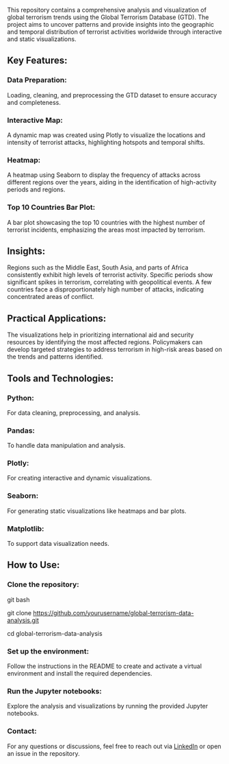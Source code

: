 This repository contains a comprehensive analysis and visualization of global terrorism trends using the Global Terrorism Database (GTD). The project aims to uncover patterns and provide insights into the geographic and temporal distribution of terrorist activities worldwide through interactive and static visualizations.

## Key Features:
### Data Preparation: 
Loading, cleaning, and preprocessing the GTD dataset to ensure accuracy and completeness.
### Interactive Map: 
A dynamic map was created using Plotly to visualize the locations and intensity of terrorist attacks, highlighting hotspots and temporal shifts.
### Heatmap: 
A heatmap using Seaborn to display the frequency of attacks across different regions over the years, aiding in the identification of high-activity periods and regions.
### Top 10 Countries Bar Plot:
A bar plot showcasing the top 10 countries with the highest number of terrorist incidents, emphasizing the areas most impacted by terrorism.
## Insights:
Regions such as the Middle East, South Asia, and parts of Africa consistently exhibit high levels of terrorist activity.
Specific periods show significant spikes in terrorism, correlating with geopolitical events.
A few countries face a disproportionately high number of attacks, indicating concentrated areas of conflict.

## Practical Applications:
The visualizations help in prioritizing international aid and security resources by identifying the most affected regions.
Policymakers can develop targeted strategies to address terrorism in high-risk areas based on the trends and patterns identified.

## Tools and Technologies:
### Python: 
For data cleaning, preprocessing, and analysis.
### Pandas: 
To handle data manipulation and analysis.
### Plotly: 
For creating interactive and dynamic visualizations.
### Seaborn: 
For generating static visualizations like heatmaps and bar plots.
### Matplotlib:
To support data visualization needs.

## How to Use:

### Clone the repository:
git bash

git clone https://github.com/yourusername/global-terrorism-data-analysis.git

cd global-terrorism-data-analysis

### Set up the environment: 
Follow the instructions in the README to create and activate a virtual environment and install the required dependencies.
### Run the Jupyter notebooks: 
Explore the analysis and visualizations by running the provided Jupyter notebooks.


### Contact:
For any questions or discussions, feel free to reach out via [LinkedIn](https://www.linkedin.com/in/deepti-singh-6a21b5287/) or open an issue in the repository.

